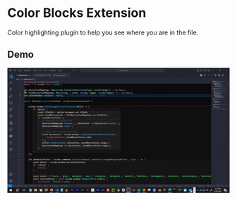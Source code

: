 # Color Blocks Extension

Color highlighting plugin to help you see where you are in the file.

## Demo

![demo](demo.gif)